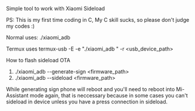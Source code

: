Simple tool to work with Xiaomi Sideload

PS: This is my first time coding in C, My C skill sucks, so please don't judge my codes :)

Normal uses:
./xiaomi_adb <cmd> <arg>

Termux uses
termux-usb -E -e "./xiaomi_adb <cmd> <arg>" -r <usb_device_path>

How to flash sideload OTA
1. ./xiaomi_adb --generate-sign <firmware_path>
2. ./xiaomi_adb --sideload <firmware_path>

While generating sign phone will reboot and you'll need to reboot into Mi-Assistant mode again, that is neccessary because in some cases you can't sideload in device unless you have a press connection in sideload.



